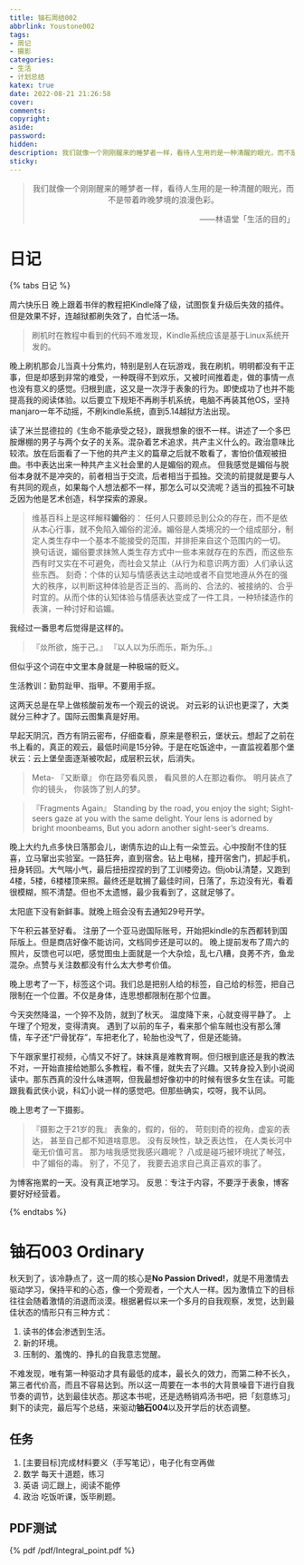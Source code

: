 ```yaml
---
title: 铀石周结002
abbrlink: Youstone002
tags:
- 周记
- 摄影
categories:
- 生活
- 计划总结
katex: true
date: 2022-08-21 21:26:58
cover:
comments:
copyright:
aside:
password:
hidden:
description: 我们就像一个刚刚醒来的睡梦者一样，看待人生用的是一种清醒的眼光，而不是带着昨晚梦境的浪漫色彩。
sticky:
---
```


> <center>我们就像一个刚刚醒来的睡梦者一样，看待人生用的是一种清醒的眼光，而不是带着昨晚梦境的浪漫色彩。</center>
> <p align="right">——林语堂「生活的目的」</p>
>

# 日记

{% tabs 日记 %}
<!-- tab  七月十六 -->
周六快乐日
晚上跟着书伴的教程把Kindle降了级，试图恢复升级后失效的插件。但是效果不好，连越狱都刷失效了，白忙活一场。

> 刷机时在教程中看到的代码不难发现，Kindle系统应该是基于Linux系统开发的。

晚上刷机那会儿当真十分焦灼，特别是别人在玩游戏，我在刷机，明明都没有干正事，但是却感到非常的难受，一种既得不到欢乐，又被时间推着走，做的事情一点也没有意义的感觉。归根到底，这又是一次浮于表象的行为。即使成功了也并不能提高我的阅读体验。以后要立下规矩不再刷手机系统，电脑不再装其他OS，坚持manjaro一年不动摇，不刷kindle系统，直到5.14越狱方法出现。

<!-- endtab -->

<!-- tab 七月十七 -->
读了米兰昆德拉的《生命不能承受之轻》，跟我想象的很不一样。讲述了一个多巴胺爆棚的男子与两个女子的关系。混杂着艺术追求，共产主义什么的。政治意味比较浓。放在后面看了一下他的共产主义的篇章之后就不敢看了，害怕价值观被扭曲。书中表达出来一种共产主义社会里的人是媚俗的观点。
但我感觉是媚俗与脱俗本身就不是冲突的，前者相当于交流，后者相当于孤独。交流的前提就是要与人有共同的观点，如果每个人想法都不一样，那怎么可以交流呢？适当的孤独不可缺乏因为他是艺术创造，科学探索的源泉。
> 维基百科上是这样解释**媚俗**的：
任何人只要顾忌到公众的存在，而不是依从本心行事，就不免陷入媚俗的泥淖。媚俗是人类境况的一个组成部分，制定人类生存中一个基本不能接受的范围，并排拒来自这个范围内的一切。
换句话说，媚俗要求抹煞人类生存方式中一些本来就存在的东西，而这些东西有时又实在不可避免，而社会又禁止（从行为和意识两方面）人们承认这些东西。
刻奇：个体的认知与情感表达主动地或者不自觉地遵从外在的强大的秩序，以判断这种体验是否正当的、高尚的、合法的、被接纳的、合乎时宜的。从而个体的认知体验与情感表达变成了一件工具，一种矫揉造作的表演，一种讨好和谄媚。

我经过一番思考后觉得是这样的。
> 『𠈌所欲，施于己。』
> 『以人以为乐而乐，斯为乐。』

但似乎这个词在中文里本身就是一种极端的贬义。

<!-- endtab -->

<!-- tab 七月十八 -->
生活教训：勤剪趾甲、指甲。不要用手抠。
<!-- endtab -->

<!-- tab 七月十九 -->
这两天总是在早上做核酸前发布一个观云的说说。
对云彩的认识也更深了，大类就分三种才了。国际云图集真是好用。

<!-- endtab -->

<!-- tab 七月二十 -->
早起天阴沉，西方有阴云密布，仔细查看，原来是卷积云，堡状云。想起了之前在书上看的，真正的观云，最低时间是15分钟。于是在吃饭途中，一直监视着那个堡状云：云上堡垒面逐渐被吹起，成层积云状，后消失。

> Meta- 『又断章』
你在路旁看风景，
看风景的人在那边看你。
明月装点了你的镜头，
你装饰了别人的梦。

>『Fragments Again』
Standing by the road, you enjoy the sight;
Sight-seers gaze at you with the same delight.
Your lens is adorned by bright moonbeams,
But you adorn another sight-seer’s dreams.

晚上大约九点多快日落那会儿，谢倩东边的山上有一朵笠云。心中按耐不住的狂喜，立马窜出实验室。一路狂奔，直到宿舍。钻上电梯，撞开宿舍门，抓起手机，扭身转回。大气喘小气，最后扭扭捏捏的到了工训楼旁边。但job认清楚，又跑到4楼，5楼，6楼楼顶来照。最终还是耽搁了最佳时间，日落了，东边没有光，看着很模糊，照不清楚。但也不太遗憾，最少我看到了，这就足够了。

<!-- endtab -->

<!-- tab 七月廿一 -->
太阳底下没有新鲜事。就晚上班会没有去通知29号开学。
<!-- endtab -->
<!-- tab 七月廿二 -->
下午积云甚至好看。
注册了一个亚马逊国际账号，开始把kindle的东西都转到国际版上。但是商店好像不能访问，文档同步还是可以的。
晚上提前发布了周六的照片，反馈也可以吧，感觉图虫上面就是一个大杂烩，乱七八糟，良莠不齐，鱼龙混杂。点赞与关注数都没有什么太大参考价值。

晚上思考了一下，标签这个词。我们总是把别人给的标签，自己给的标签，把自己限制在一个位置。不仅是身体，连思想都限制在那个位置。
<!-- endtab -->

<!-- tab 七月廿三 -->
今天突然降温，一个猝不及防，就到了秋天。
温度降下来，心就变得平静了。
上午理了个短发，变得清爽。
遇到了以前的车子，看来那个偷车贼也没有那么薄情，车子还“尸骨犹存”，车把老化了，轮胎也没气了，但是还能骑。

下午跟家里打视频，心情又不好了。妹妹真是难教育啊。但归根到底还是我的教法不对，一开始直接给她那么多教程，看不懂，就失去了兴趣。又转身投入到小说阅读中。那东西真的没什么味道啊，但我最想好像初中的时候有很多女生在读。可能跟我看武侠小说，科幻小说一样的感觉吧。但那些确实，哎呀，我不认同。

晚上思考了一下摄影。

>『摄影之于21岁的我』
表象的，假的，俗的，
苛刻刻奇的视角，虚妄的表达，
甚至自己都不知道啥意思。
没有反映性，缺乏表达性，
在人类长河中毫无价值可言。
那为啥我感觉我感兴趣呢？
八成是碰巧被环境扰了琴弦，
中了媚俗的毒。
别了，不见了，
我要去追求自己真正喜欢的事了。
<!-- endtab -->
<!-- tab 七月廿四 -->
为博客拖累的一天。没有真正地学习。
反思：专注于内容，不要浮于表象，博客要好好经营着。
<!-- endtab -->

{% endtabs %}



# 铀石003 Ordinary

秋天到了，该冷静点了，这一周的核心是**No Passion Drived!**，就是不用激情去驱动学习，保持平和的心态，像一个旁观者，一个大人一样。因为激情立下的目标往往会随着激情的消退而淡漠。根据暑假以来一个多月的自我观察，发觉，达到最佳状态的情形只有三种方式：
1. 读书的体会渗透到生活。
2. 新的环境。
3. 压制的、羞愧的、挣扎的自我意志觉醒。

不难发现，唯有第一种驱动才具有最低的成本，最长久的效力，而第二种不长久，第三者代价高，而且不容易达到。所以这一周要在一本书的大背景噪音下进行自我节奏的调节，达到最佳状态。那这本书呢，还是选畅销鸡汤书吧，把「刻意练习」剩下的读完，最后写个总结，来驱动**铀石004**以及开学后的状态调整。

## 任务
1. \[主要目标\]完成材料要义（手写笔记），电子化有空再做
2. 数学 每天十道题，练习
3. 英语 词汇跟上，阅读不能停
4. 政治 吃饭听课，饭毕刷题。


## PDF测试

{% pdf /pdf/Integral_point.pdf  %}